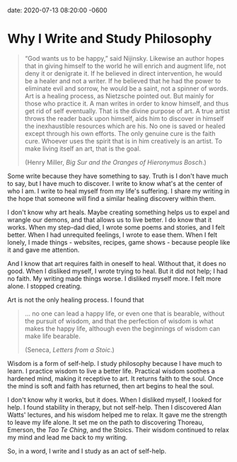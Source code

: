 date: 2020-07-13 08:20:00 -0600

# Why I Write and Study Philosophy

> “God wants us to be happy,” said Nijinsky. Likewise an author hopes that in giving himself to the world he will enrich and augment life, not deny it or denigrate it. If he believed in direct intervention, he would be a healer and not a writer. If he believed that he had the power to eliminate evil and sorrow, he would be a saint, not a spinner of words. Art is a healing process, as Nietzsche pointed out. But mainly for those who practice it. A man writes in order to know himself, and thus get rid of self eventually. That is the divine purpose of art. A true artist throws the reader back upon himself, aids him to discover in himself the inexhaustible resources which are his. No one is saved or healed except through his own efforts. The only genuine cure is the faith cure. Whoever uses the spirit that is in him creatively is an artist. To make living itself an art, that is the goal.
>
> (Henry Miller, *Big Sur and the Oranges of Hieronymus Bosch*.)


Some write because they have something to say. Truth is I don't have much to say, but I have much to discover. I write to know what's at the center of who I am. I write to heal myself from my life's suffering. I share my writing in the hope that someone will find a similar healing discovery within them.

I don't know why art heals. Maybe creating something helps us to expel and wrangle our demons, and that allows us to live better. I do know that it works. When my step-dad died, I wrote some poems and stories, and I felt better. When I had unrequited feelings, I wrote to ease them. When I felt lonely, I made things - websites, recipes, game shows - because people like it and gave me attention.

And I know that art requires faith in oneself to heal. Without that, it does no good. When I disliked myself, I wrote trying to heal. But it did not help; I had no faith. My writing made things worse. I disliked myself more. I felt more alone. I stopped creating.

Art is not the only healing process. I found that

> ... no one can lead a happy life, or even one that is bearable, without the pursuit of wisdom, and that the perfection of wisdom is what makes the happy life, although even the beginnings of wisdom can make life bearable.
>
> (Seneca, *Letters from a Stoic*.)


Wisdom is a form of self-help. I study philosophy because I have much to learn. I practice wisdom to live a better life. Practical wisdom soothes a hardened mind, making it receptive to art. It returns faith to the soul. Once the mind is soft and faith has returned, then art begins to heal the soul.

I don't know why it works, but it does. When I disliked myself, I looked for help. I found stability in therapy, but not self-help. Then I discovered Alan Watts' lectures, and his wisdom helped me to relax. It gave me the strength to leave my life alone. It set me on the path to discovering Thoreau, Emerson, the *Tao Te Ching*, and the Stoics. Their wisdom continued to relax my mind and lead me back to my writing.

So, in a word, I write and I study as an act of self-help.
